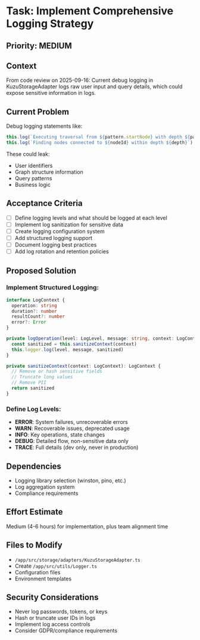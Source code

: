 # Task: Implement Comprehensive Logging Strategy

## Priority: MEDIUM

## Context
From code review on 2025-09-16: Current debug logging in KuzuStorageAdapter logs raw user input and query details, which could expose sensitive information in logs.

## Current Problem
Debug logging statements like:
```typescript
this.log(`Executing traversal from ${pattern.startNode} with depth ${pattern.maxDepth}`)
this.log(`Finding nodes connected to ${nodeId} within depth ${depth}`)
```

These could leak:
- User identifiers
- Graph structure information
- Query patterns
- Business logic

## Acceptance Criteria
- [ ] Define logging levels and what should be logged at each level
- [ ] Implement log sanitization for sensitive data
- [ ] Create logging configuration system
- [ ] Add structured logging support
- [ ] Document logging best practices
- [ ] Add log rotation and retention policies

## Proposed Solution

### Implement Structured Logging:
```typescript
interface LogContext {
  operation: string
  duration?: number
  resultCount?: number
  error?: Error
}

private logOperation(level: LogLevel, message: string, context: LogContext) {
  const sanitized = this.sanitizeContext(context)
  this.logger.log(level, message, sanitized)
}

private sanitizeContext(context: LogContext): LogContext {
  // Remove or hash sensitive fields
  // Truncate long values
  // Remove PII
  return sanitized
}
```

### Define Log Levels:
- **ERROR**: System failures, unrecoverable errors
- **WARN**: Recoverable issues, deprecated usage
- **INFO**: Key operations, state changes
- **DEBUG**: Detailed flow, non-sensitive data only
- **TRACE**: Full details (dev only, never in production)

## Dependencies
- Logging library selection (winston, pino, etc.)
- Log aggregation system
- Compliance requirements

## Effort Estimate
Medium (4-6 hours) for implementation, plus team alignment time

## Files to Modify
- `/app/src/storage/adapters/KuzuStorageAdapter.ts`
- Create `/app/src/utils/Logger.ts`
- Configuration files
- Environment templates

## Security Considerations
- Never log passwords, tokens, or keys
- Hash or truncate user IDs in logs
- Implement log access controls
- Consider GDPR/compliance requirements